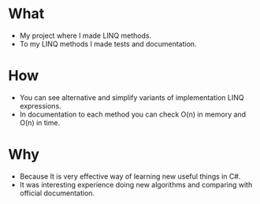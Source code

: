 # What
- My project where I made LINQ methods.
- To my LINQ methods I made tests and documentation.
# How 
- You can see alternative and simplify variants of implementation LINQ expressions.
- In documentation to each method you can check O(n) in memory and O(n) in time. 
# Why
- Because It is very effective way of learning new useful things in C#.
- It was interesting experience doing new algorithms and comparing with official documentation. 
